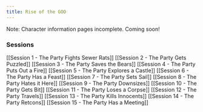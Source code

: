 ```yaml
---
title: Rise of the GOO
---
```

Note: Character information pages incomplete. Coming soon!
### Sessions
[[Session 1 - The Party Fights Sewer Rats]]
[[Session 2 - The Party Gets Puzzled]]
[[Session 3 - The Party Saves the Bears]]
[[Session 4 - The Party Puts Out a Fire]]
[[Session 5 - The Party Explores a Castle]]
[[Session 6 - The Party Has a Feast]]
[[Session 7 - The Party Sets Sail]]
[[Session 8 - The Party Hates it Here]]
[[Session 9 - The Party Downsizes]]
[[Session 10 - The Party Gets Bit]]
[[Session 11 - The Party Loses a Corpse]]
[[Session 12 - The Party Travels]]
[[Session 13 - The Party Kills Innocents]]
[[Session 14 - The Party Retcons]]
[[Session 15 - The Party Has a Meeting]]
